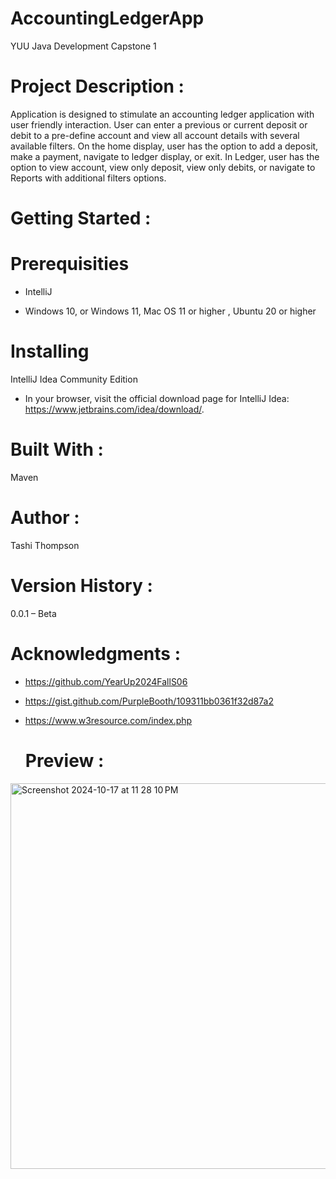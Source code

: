 # AccountingLedgerApp

YUU Java Development Capstone 1

# Project Description :

Application is designed to stimulate an accounting ledger application with user friendly interaction.  User can enter a previous or current deposit or debit to a pre-define account and view all account details with several available filters. On the home display, user has the option to add a deposit, make a payment, navigate to ledger display, or exit.  In Ledger, user has the option to view account, view only deposit, view only debits, or navigate to Reports with additional filters options. 

# Getting Started :

# Prerequisities 

- IntelliJ

- Windows 10, or Windows 11, Mac OS 11 or higher , Ubuntu 20 or higher
 
# Installing 

IntelliJ Idea Community Edition 

- In your browser, visit the official download page for IntelliJ Idea: https://www.jetbrains.com/idea/download/.

# Built With :

Maven 

# Author :

Tashi Thompson 

# Version History  :

0.0.1  –  Beta 

# Acknowledgments :

- https://github.com/YearUp2024FallS06
  
- https://gist.github.com/PurpleBooth/109311bb0361f32d87a2
  
- https://www.w3resource.com/index.php

  # Preview :
  
<img width="617" alt="Screenshot 2024-10-17 at 11 28 10 PM" src="https://github.com/user-attachments/assets/bdc286d6-46dc-4d44-8fa0-6f82bcdc0b68">
